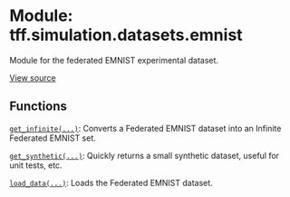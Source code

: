 <div itemscope itemtype="http://developers.google.com/ReferenceObject">
<meta itemprop="name" content="tff.simulation.datasets.emnist" />
<meta itemprop="path" content="Stable" />
</div>

# Module: tff.simulation.datasets.emnist

Module for the federated EMNIST experimental dataset.

<a target="_blank" href=http://github.com/tensorflow/federated/tree/master/tensorflow_federated/python/simulation/datasets/emnist/__init__.py>View
source</a>

<!-- Placeholder for "Used in" -->

## Functions

[`get_infinite(...)`](../../../tff/simulation/datasets/emnist/get_infinite.md):
Converts a Federated EMNIST dataset into an Infinite Federated EMNIST set.

[`get_synthetic(...)`](../../../tff/simulation/datasets/emnist/get_synthetic.md):
Quickly returns a small synthetic dataset, useful for unit tests, etc.

[`load_data(...)`](../../../tff/simulation/datasets/emnist/load_data.md): Loads
the Federated EMNIST dataset.
